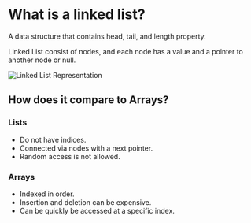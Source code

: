 # What is a linked list?

A data structure that contains head, tail, and length property.

Linked List consist of nodes, and each node has a value and a pointer to another node or null.

![Linked List Representation](http://www.cs.uregina.ca/Links/class-info/170/11-linked-lists/single-list.gif)

## How does it compare to Arrays?

### Lists

- Do not have indices.
- Connected via nodes with a next pointer.
- Random access is not allowed.

### Arrays

- Indexed in order.
- Insertion and deletion can be expensive.
- Can be quickly be accessed at a specific index.
